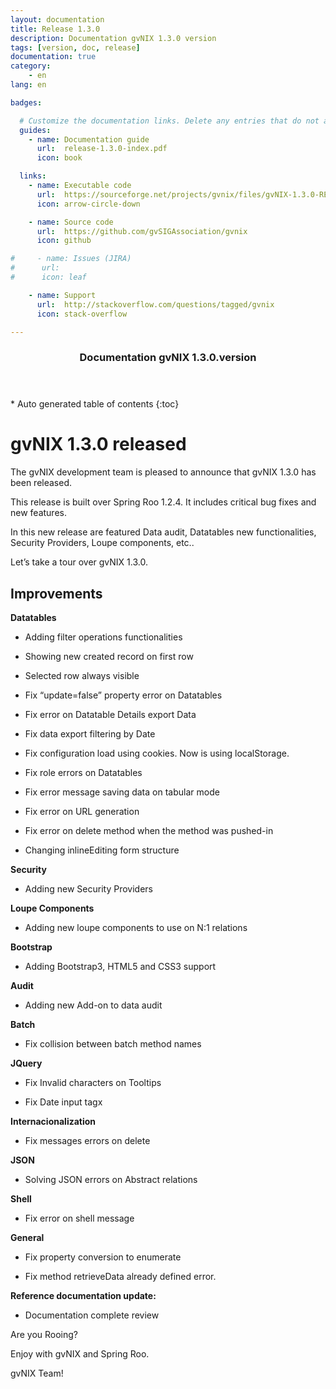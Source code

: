 ```yaml
---
layout: documentation
title: Release 1.3.0
description: Documentation gvNIX 1.3.0 version
tags: [version, doc, release]
documentation: true
category:
    - en
lang: en

badges:

  # Customize the documentation links. Delete any entries that do not apply.
  guides:
    - name: Documentation guide
      url:  release-1.3.0-index.pdf
      icon: book

  links:
    - name: Executable code
      url:  https://sourceforge.net/projects/gvnix/files/gvNIX-1.3.0-RELEASE.zip/download
      icon: arrow-circle-down

    - name: Source code
      url:  https://github.com/gvSIGAssociation/gvnix
      icon: github

#     - name: Issues (JIRA)
#      url:
#      icon: leaf

    - name: Support
      url:  http://stackoverflow.com/questions/tagged/gvnix
      icon: stack-overflow

---
```


<section id="table-of-contents" class="toc">
  <header>
    <h3>Documentation gvNIX 1.3.0.version</h3>
  </header>
<div id="drawer" markdown="1">
*  Auto generated table of contents
{:toc}
</div>
</section><!-- /#table-of-contents -->

gvNIX 1.3.0 released
====================

The gvNIX development team is pleased to announce that gvNIX 1.3.0 has
been released.

This release is built over Spring Roo 1.2.4. It includes critical bug
fixes and new features.

In this new release are featured Data audit, Datatables new
functionalities, Security Providers, Loupe components, etc..

Let’s take a tour over gvNIX 1.3.0.

Improvements
------------

**Datatables**

-   Adding filter operations functionalities

-   Showing new created record on first row

-   Selected row always visible

-   Fix “update=false” property error on Datatables

-   Fix error on Datatable Details export Data

-   Fix data export filtering by Date

-   Fix configuration load using cookies. Now is using localStorage.

-   Fix role errors on Datatables

-   Fix error message saving data on tabular mode

-   Fix error on URL generation

-   Fix error on delete method when the method was pushed-in

-   Changing inlineEditing form structure

**Security**

-   Adding new Security Providers

**Loupe Components**

-   Adding new loupe components to use on N:1 relations

**Bootstrap**

-   Adding Bootstrap3, HTML5 and CSS3 support

**Audit**

-   Adding new Add-on to data audit

**Batch**

-   Fix collision between batch method names

**JQuery**

-   Fix Invalid characters on Tooltips

-   Fix Date input tagx

**Internacionalization**

-   Fix messages errors on delete

**JSON**

-   Solving JSON errors on Abstract relations

**Shell**

-   Fix error on shell message

**General**

-   Fix property conversion to enumerate

-   Fix method retrieveData already defined error.

**Reference documentation update:**

-   Documentation complete review

Are you Rooing?

Enjoy with gvNIX and Spring Roo.

gvNIX Team!

